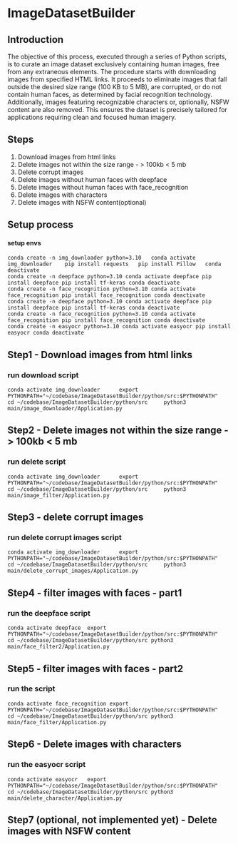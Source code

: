 # ImageDatasetBuilder

## Introduction

The objective of this process, executed through a series of Python scripts, is to curate an image dataset exclusively containing human images, free from any extraneous elements. 
The procedure starts with downloading images from specified HTML links. 
It proceeds to eliminate images that fall outside the desired size range (100 KB to 5 MB), are corrupted, or do not contain human faces, as determined by facial recognition technology. 
Additionally, images featuring recognizable characters or, optionally, NSFW content are also removed. 
This ensures the dataset is precisely tailored for applications requiring clean and focused human imagery.


## Steps
1. Download images from html links  
2. Delete images not within the size range - > 100kb < 5 mb  
3. Delete corrupt images  
4. Delete images without human faces with deepface  
5. Delete images without human faces with face_recognition  
6. Delete images with characters  
7. Delete images with NSFW content(optional)  

## Setup process
#### setup envs
`
conda create -n img_downloader python=3.10  
conda activate img_downloader   
pip install requests  
pip install Pillow  
conda deactivate
`  
`
conda create -n deepface python=3.10
conda activate deepface
pip install deepface
pip install tf-keras
conda deactivate
`  
`
conda create -n face_recognition python=3.10
conda activate face_recognition
pip install face_recognition
conda deactivate
`  
`
conda create -n deepface python=3.10
conda activate deepface
pip install deepface
pip install tf-keras
conda deactivate
`  
`
conda create -n face_recognition python=3.10
conda activate face_recognition
pip install face_recognition
conda deactivate
`  
`
conda create -n easyocr python=3.10
conda activate easyocr
pip install easyocr
conda deactivate
`  

## Step1 - Download images from html links
### run download script
`
conda activate img_downloader     
export PYTHONPATH="~/codebase/ImageDatasetBuilder/python/src:$PYTHONPATH"    
cd ~/codebase/ImageDatasetBuilder/python/src    
python3 main/image_downloader/Application.py    
`
## Step2 - Delete images not within the size range - > 100kb < 5 mb
### run delete script
`
conda activate img_downloader     
export PYTHONPATH="~/codebase/ImageDatasetBuilder/python/src:$PYTHONPATH"    
cd ~/codebase/ImageDatasetBuilder/python/src    
python3 main/image_filter/Application.py    
`
## Step3 - delete corrupt images
### run delete corrupt images script
`
conda activate img_downloader     
export PYTHONPATH="~/codebase/ImageDatasetBuilder/python/src:$PYTHONPATH"    
cd ~/codebase/ImageDatasetBuilder/python/src    
python3 main/delete_corrupt_images/Application.py   
`
## Step4 - filter images with faces - part1
### run the deepface script
`
conda activate deepface 
export PYTHONPATH="~/codebase/ImageDatasetBuilder/python/src:$PYTHONPATH"    
cd ~/codebase/ImageDatasetBuilder/python/src
python3 main/face_filter2/Application.py
`
## Step5 - filter images with faces - part2
### run the script
`
conda activate face_recognition
export PYTHONPATH="~/codebase/ImageDatasetBuilder/python/src:$PYTHONPATH"   
cd ~/codebase/ImageDatasetBuilder/python/src
python3 main/face_filter/Application.py
`
## Step6 - Delete images with characters
### run the easyocr script
`
conda activate easyocr  
export PYTHONPATH="~/codebase/ImageDatasetBuilder/python/src:$PYTHONPATH"   
cd ~/codebase/ImageDatasetBuilder/python/src
python3 main/delete_character/Application.py
`
## Step7 (optional, not implemented yet) - Delete images with NSFW content